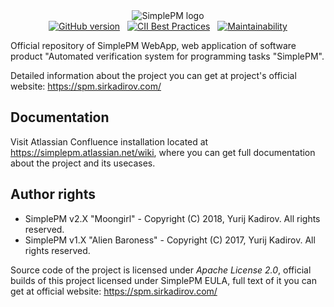 <div align="center">
  <img src="https://raw.githubusercontent.com/SirkadirovTeam/simplepm-resources/master/logo.png" alt="SimplePM logo">
</div>

<div align="center">
  &nbsp;
  <a href="https://github.com/SirkadirovTeam/SimplePM_WebApp/releases"><img src="https://img.shields.io/github/release/SirkadirovTeam/SimplePM_WebApp/all.svg" alt="GitHub version"></a>
  &nbsp;
  <a href="https://bestpractices.coreinfrastructure.org/projects/1230"><img src="https://bestpractices.coreinfrastructure.org/projects/1230/badge" alt="CII Best Practices"></a>
  &nbsp;
  <a href="https://codeclimate.com/github/SirkadirovTeam/SimplePM_WebApp/maintainability"><img src="https://api.codeclimate.com/v1/badges/9e88b0a0910af3f47af8/maintainability" alt="Maintainability"></a>
  &nbsp;
</div>

Official repository of SimplePM WebApp, web application of software product "Automated verification system for programming tasks "SimplePM".

Detailed information about the project you can get at project's official website: https://spm.sirkadirov.com/

## Documentation
Visit Atlassian Confluence installation located at https://simplepm.atlassian.net/wiki, where you can get full documentation about the project and its usecases.

## Author rights
- SimplePM v2.X "Moongirl" - Copyright (C) 2018, Yurij Kadirov. All rights reserved.
- SimplePM v1.X "Alien Baroness" - Copyright (C) 2017, Yurij Kadirov. All rights reserved.

Source code of the project is licensed under *Apache License 2.0*, official builds of this project licensed under SimplePM EULA, full text of it you can get at official website: https://spm.sirkadirov.com/
